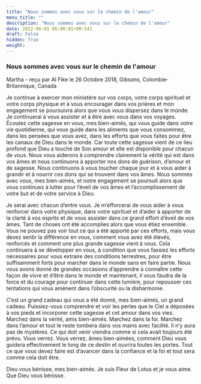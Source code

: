 ```yaml
---
title: "Nous sommes avec vous sur le chemin de l'amour"
menu_title: ""
description: "Nous sommes avec vous sur le chemin de l'amour"
date: 2022-06-01 06:00:01+00:541
draft: False
hidden: True
weight:
---
```

### Nous sommes avec vous sur le chemin de l'amour

Martha - reçu par Al Fike le 26 Octobre 2018, Gibsons, Colombie-Britannique, Canada

Je continue à exercer mon ministère sur vos corps, votre corps spirituel et votre corps physique et à vous encourager dans vos prières et mon engagement se poursuivra alors que vous vous dispersez dans le monde. Je continuerai à vous assister et à être avec vous dans vos voyages. Écoutez cette sagesse en vous, mes bien-aimés, qui vous guide dans votre vie quotidienne, qui vous guide dans les aliments que vous consommez, dans les pensées que vous avez, dans les efforts que vous faites pour être les canaux de Dieu dans le monde. Car toute cette sagesse vient de ce lieu profond que Dieu a touché de Son amour et elle est disponible pour chacun de vous. Nous vous aiderons à comprendre clairement la vérité qui est dans vos âmes et nous continuons à apporter nos dons de guérison, d’amour et de sagesse. Nous continuons à vous toucher chaque jour et à vous aider à grandir et à nourrir ces dons qui se trouvent dans vos âmes. Nous sommes avec vous, mes bien-aimés, et notre engagement se poursuit alors que vous continuez à lutter pour l’éveil de vos âmes et l’accomplissement de votre but et de votre service à Dieu.

Je serai avec chacun d’entre vous. Je m’efforcerai de vous aider à vous renforcer dans votre physique, dans votre spirituel et d’aider à apporter de la clarté à vos esprits et de vous assister dans ce grand effort d’éveil de vos âmes. Tant de choses ont été accomplies alors que vous étiez ensemble. Vous ne pouvez pas voir tout ce qui a été apporté par ces efforts, mais vous devez sentir la différence en vous, comment vous avez été élevés, renforcés et comment une plus grande sagesse vient à vous. Cela continuera à se développer en vous, à condition que vous fassiez les efforts nécessaires pour vous extraire des conditions terrestres, pour être suffisamment forts pour marcher dans le monde sans en faire partie. Nous vous avons donné de grandes occasions d’apprendre à connaître cette façon de vivre et d’être dans le monde et maintenant, il vous faudra de la force et du courage pour continuer dans cette lumière, pour repousser ces tentations qui vous amènent dans l’obscurité ou la disharmonie.

C’est un grand cadeau qui vous a été donné, mes bien-aimés, un grand cadeau. Puissiez-vous comprendre et voir les perles que le Ciel a déposées à vos pieds et incorporer cette sagesse et cet amour dans vos vies. Marchez dans la vérité, amis bien-aimés. Marchez dans la foi. Marchez dans l’amour et tout le reste tombera dans vos mains avec facilité. Il n’y aura pas de mystères. Ce qui doit venir viendra comme si cela avait toujours été prévu. Vous verrez. Vous verrez, âmes bien-aimées, comment Dieu vous guidera effectivement le long de ce destin et ouvrira toutes les portes. Tout ce que vous devez faire est d’avancer dans la confiance et la foi et tout sera comme cela doit être.

Dieu vous bénisse, mes bien-aimés. Je suis Fleur de Lotus et je vous aime. Que Dieu vous bénisse.





